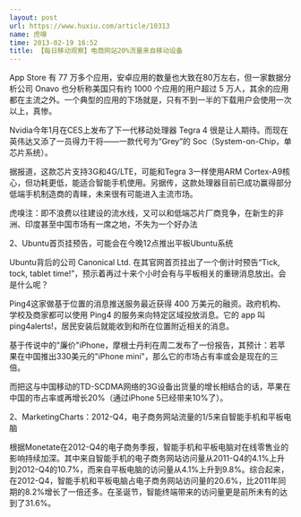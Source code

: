 ```yaml
---
layout: post
url: https://www.huxiu.com/article/10313
name: 虎嗅
time: 2013-02-19 16:52
title: 【每日移动观察】电商网站20%流量来自移动设备
---
```

App Store 有 77 万多个应用，安卓应用的数量也大致在80万左右，但一家数据分析公司 Onavo 也分析称美国只有约 1000 个应用的用户超过 5 万人，其余的应用都在主流之外。一个典型的应用的下场就是，只有不到一半的下载用户会使用一次以上，真惨。

Nvidia今年1月在CES上发布了下一代移动处理器 Tegra 4 很是让人期待。而现在英伟达又添了一员得力干将——一款代号为“Grey”的 Soc（System-on-Chip，单芯片系统）。

据报道，这款芯片支持3G和4G/LTE，可能和Tegra 3一样使用ARM Cortex-A9核心，但功耗更低，能适合智能手机使用。另据传，这款处理器目前已成功赢得部分低端手机制造商的青睐，未来很有可能进入主流市场。

虎嗅注：即不浪费以往建设的流水线，又可以和低端芯片厂商竞争，在新生的非洲、印度甚至中国市场有一席之地，不失为一个好办法

2、Ubuntu首页挂预告，可能会在今晚12点推出平板Ubuntu系统

Ubuntu背后的公司 Canonical Ltd. 在其官网首页挂出了一个倒计时预告“Tick, tock, tablet time!”，预示着再过十来个小时会有与平板相关的重磅消息放出。会是什么呢？

Ping4这家做基于位置的消息推送服务最近获得 400 万美元的融资。政府机构、学校及商家都可以使用 Ping4 的服务来向特定区域投放消息。它的 app 叫 ping4alerts!，居民安装后就能收到和所在位置附近相关的消息。

基于传说中的"廉价"iPhone，摩根士丹利在周二发布了一份报告，其预计：若苹果在中国推出330美元的"iPhone mini"，那么它的市场占有率或会是现在的三倍。

而把这与中国移动的TD-SCDMA网络的3G设备出货量的增长相结合的话，苹果在中国的市占率或再增长20%（通过iPhone 5已经带来10%了）。

2、MarketingCharts：2012-Q4，电子商务网站流量的1/5来自智能手机和平板电脑

根据Monetate在2012-Q4的电子商务季报，智能手机和平板电脑对在线零售业的影响持续加深。其中来自智能手机的电子商务网站访问量从2011-Q4的4.1%上升到2012-Q4的10.7%，而来自平板电脑的访问量从4.1%上升到9.8%。综合起来，在2012-Q4，智能手机和平板电脑占电子商务网站访问量的20.6%，比2011年同期的8.2%增长了一倍还多。在圣诞节，智能终端带来的访问量更是前所未有的达到了31.6%。


